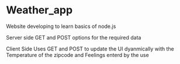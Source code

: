 # Weather_app
Website developing to learn basics of node.js

Server side 
GET and POST options for the required data

Client Side
Uses GET and POST to update the UI dyanmically with the Temperature of the zipcode and Feelings enterd by the use
